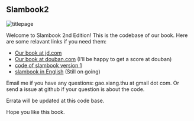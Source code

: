 ## Slambook2
![titlepage](./figures/title.png)

Welcome to Slambook 2nd Edition! This is the codebase of our book. Here are some relavant links if you need them: 
- [Our book at jd.com](https://item.jd.com/12666058.html)
- [Our book at douban.com](https://book.douban.com/subject/27028215/) (I'll be happy to get a score at douban)
- [code of slambook version 1](https://github.com/gaoxiang12/slambook)
- [slambook in English](https://github.com/gaoxiang12/slambook-en) (Still on going)

Email me if you have any questions: gao.xiang.thu at gmail dot com. Or send a issue at github if your question is about the code.

Errata will be updated at this code base.

Hope you like this book.
